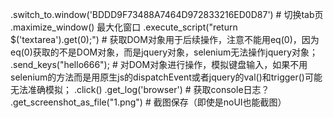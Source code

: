 .switch_to.window('BDDD9F73488A7464D972833216ED0D87')  # 切换tab页
.maximize_window() 最大化窗口
.execute_script("return $('textarea').get(0);")  # 获取DOM对象用于后续操作，注意不能用eq(0)，因为eq(0)获取的不是DOM对象，而是jquery对象，selenium无法操作jquery对象；
.send_keys("hello666");  # 对DOM对象进行操作，模拟键盘输入，如果不用selenium的方法而是用原生js的dispatchEvent或者jquery的val()和trigger()可能无法准确模拟；
.click()
.get_log('browser')  # 获取console日志？
.get_screenshot_as_file("1.png")  # 截图保存（即使是noUI也能截图）